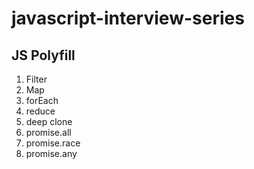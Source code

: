 # javascript-interview-series

## JS Polyfill

1. Filter
2. Map
4. forEach
3. reduce
5. deep clone
6. promise.all
7. promise.race
8. promise.any

